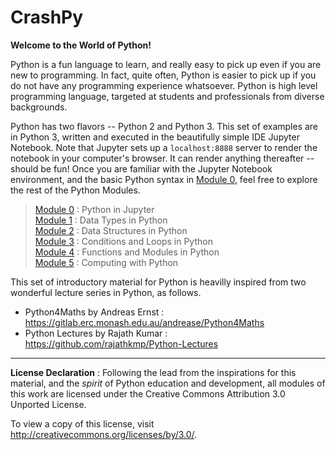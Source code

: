 # CrashPy

**Welcome to the World of Python!**

Python is a fun language to learn, and really easy to pick up even if you are new to programming. In fact, quite often, Python is easier to pick up if you do not have any programming experience whatsoever. Python is high level programming language, targeted at students and professionals from diverse backgrounds.

Python has two flavors -- Python 2 and Python 3. This set of examples are in Python 3, written and executed in the beautifully simple IDE Jupyter Notebook. Note that Jupyter sets up a `localhost:8888` server to render the notebook in your computer's browser. It can render anything thereafter -- should be fun! Once you are familiar with the Jupyter Notebook environment, and the basic Python syntax in [Module 0](Module0_TheNotebook.ipynb), feel free to explore the rest of the Python Modules.

> [Module 0](Module0_TheNotebook.ipynb) : Python in Jupyter   
> [Module 1](Module1_DataTypes.ipynb) : Data Types in Python  
> [Module 2](Module2_DataStructures.ipynb) : Data Structures in Python   
> [Module 3](Module3_ConditionLoop.ipynb) : Conditions and Loops in Python   
> [Module 4](Module4_Functions.ipynb) : Functions and Modules in Python   
> [Module 5](Module5_PythonComputing.ipynb) : Computing with Python

This set of introductory material for Python is heavilly inspired from two wonderful lecture series in Python, as follows.

- Python4Maths by Andreas Ernst : https://gitlab.erc.monash.edu.au/andrease/Python4Maths
- Python Lectures by Rajath Kumar : https://github.com/rajathkmp/Python-Lectures

---

**License Declaration** : Following the lead from the inspirations for this material, and the *spirit* of Python education and development, all modules of this work are licensed under the Creative Commons Attribution 3.0 Unported License.

To view a copy of this license, visit http://creativecommons.org/licenses/by/3.0/.
